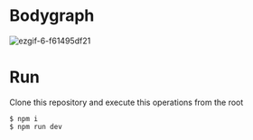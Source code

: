 # Bodygraph
![ezgif-6-f61495df21](https://github.com/KopaevArsenii/bodygraph/assets/88713871/6debeccb-c22f-49a1-84c3-aca54051fb70)

# Run
Clone this repository and execute this operations from the root
```
$ npm i
$ npm run dev
```
